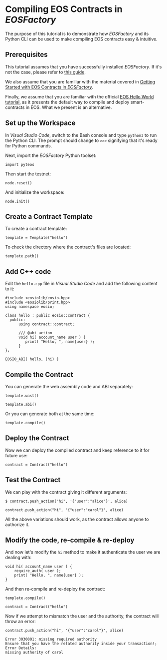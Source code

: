 # Compiling EOS Contracts in *EOSFactory*

The purpose of this tutorial is to demonstrate how *EOSFactory* and its Python CLI can be used to make compiling EOS contracts easy & intuitive.

## Prerequisites

This tutorial assumes that you have successfully installed *EOSFactory*. If it's not the case, please refer to [this guide](InstallingEOSFactory.md).

We also assume that you are familiar with the material covered in [Getting Started with EOS Contracts in *EOSFactory*](GettingStartedwithEOSContractsinEOSFactory.md).

Finally, we assume that you are familiar with the official [EOS Hello World tutorial](https://github.com/EOSIO/eos/wiki/Tutorial-Hello-World-Contract), as it presents the default way to compile and deploy smart-contracts in EOS. What we present is an alternative.

## Set up the Workspace

In *Visual Studio Code*, switch to the Bash console and type `python3` to run the Python CLI. The prompt should change to `>>>` signifying that it's ready for Python commands.

Next, import the *EOSFactory* Python toolset:

```
import pyteos
```

Then start the testnet:

```
node.reset()
```

And initialize the workspace:

```
node.init()
```

## Create a Contract Template

To create a contract template:

```
template = Template("hello")
```

To check the directory where the contract's files are located:

```
template.path()
```

## Add C++ code

Edit the `hello.cpp` file in *Visual Studio Code* and add the following content to it:

```
#include <eosiolib/eosio.hpp>
#include <eosiolib/print.hpp>
using namespace eosio;

class hello : public eosio::contract {
  public:
      using contract::contract;

      /// @abi action 
      void hi( account_name user ) {
         print( "Hello, ", name{user} );
      }
};

EOSIO_ABI( hello, (hi) )
```

## Compile the Contract

You can generate the web assembly code and ABI separately:

```
template.wast()
```

```
template.abi()
```

Or you can generate both at the same time:

```
template.compile()
```

## Deploy the Contract

Now we can deploy the compiled contract and keep reference to it for future use:

```
contract = Contract("hello")
```

## Test the Contract

We can play with the contract giving it different arguments:

```
$ contract.push_action("hi", '{"user":"alice"}', alice)
```

```
contract.push_action("hi", '{"user":"carol"}', alice)
```

All the above variations should work, as the contract allows anyone to authorize it.

## Modify the code, re-compile & re-deploy

And now let's modify the `hi` method to make it authenticate the user we are dealing with:

```
void hi( account_name user ) {
	require_auth( user );
	print( "Hello, ", name{user} );
}
```

And then re-compile and re-deploy the contract:

```
template.compile()
```

```
contract = Contract("hello")
```

Now if we attempt to mismatch the user and the authority, the contract will throw an error:

```
contract.push_action("hi", '{"user":"carol"}', alice)
```

```
Error 3030001: missing required authority
Ensure that you have the related authority inside your transaction!;
Error Details:
missing authority of carol
```



